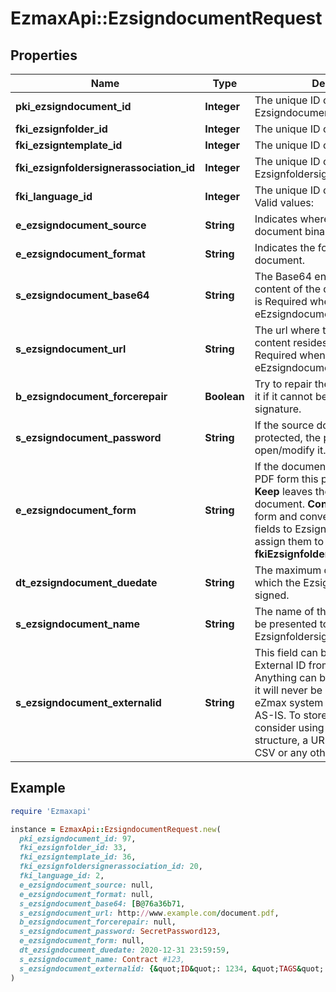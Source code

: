 # EzmaxApi::EzsigndocumentRequest

## Properties

| Name | Type | Description | Notes |
| ---- | ---- | ----------- | ----- |
| **pki_ezsigndocument_id** | **Integer** | The unique ID of the Ezsigndocument | [optional] |
| **fki_ezsignfolder_id** | **Integer** | The unique ID of the Ezsignfolder |  |
| **fki_ezsigntemplate_id** | **Integer** | The unique ID of the Ezsigntemplate | [optional] |
| **fki_ezsignfoldersignerassociation_id** | **Integer** | The unique ID of the Ezsignfoldersignerassociation | [optional] |
| **fki_language_id** | **Integer** | The unique ID of the Language.  Valid values:  |Value|Description| |-|-| |1|French| |2|English| |  |
| **e_ezsigndocument_source** | **String** | Indicates where to look for the document binary content. |  |
| **e_ezsigndocument_format** | **String** | Indicates the format of the document. | [optional] |
| **s_ezsigndocument_base64** | **String** | The Base64 encoded binary content of the document.  This field is Required when eEzsigndocumentSource &#x3D; Base64. | [optional] |
| **s_ezsigndocument_url** | **String** | The url where the document content resides.  This field is Required when eEzsigndocumentSource &#x3D; Url. | [optional] |
| **b_ezsigndocument_forcerepair** | **Boolean** | Try to repair the document or flatten it if it cannot be used for electronic signature.  | [optional][default to true] |
| **s_ezsigndocument_password** | **String** | If the source document is password protected, the password to open/modify it. | [optional] |
| **e_ezsigndocument_form** | **String** | If the document contains an existing PDF form this property must be set.  **Keep** leaves the form as-is in the document.  **Convert** removes the form and convert all the existing fields to Ezsignformfieldgroups and assign them to the specified **fkiEzsignfoldersignerassociationID** | [optional] |
| **dt_ezsigndocument_duedate** | **String** | The maximum date and time at which the Ezsigndocument can be signed. |  |
| **s_ezsigndocument_name** | **String** | The name of the document that will be presented to Ezsignfoldersignerassociations |  |
| **s_ezsigndocument_externalid** | **String** | This field can be used to store an External ID from the client&#39;s system.  Anything can be stored in this field, it will never be evaluated by the eZmax system and will be returned AS-IS.  To store multiple values, consider using a JSON formatted structure, a URL encoded string, a CSV or any other custom format.  | [optional] |

## Example

```ruby
require 'Ezmaxapi'

instance = EzmaxApi::EzsigndocumentRequest.new(
  pki_ezsigndocument_id: 97,
  fki_ezsignfolder_id: 33,
  fki_ezsigntemplate_id: 36,
  fki_ezsignfoldersignerassociation_id: 20,
  fki_language_id: 2,
  e_ezsigndocument_source: null,
  e_ezsigndocument_format: null,
  s_ezsigndocument_base64: [B@76a36b71,
  s_ezsigndocument_url: http://www.example.com/document.pdf,
  b_ezsigndocument_forcerepair: null,
  s_ezsigndocument_password: SecretPassword123,
  e_ezsigndocument_form: null,
  dt_ezsigndocument_duedate: 2020-12-31 23:59:59,
  s_ezsigndocument_name: Contract #123,
  s_ezsigndocument_externalid: {&quot;ID&quot;: 1234, &quot;TAGS&quot;: [&quot;tag1&quot;, &quot;tag2&quot;, &quot;tag3&quot;]}
)
```

